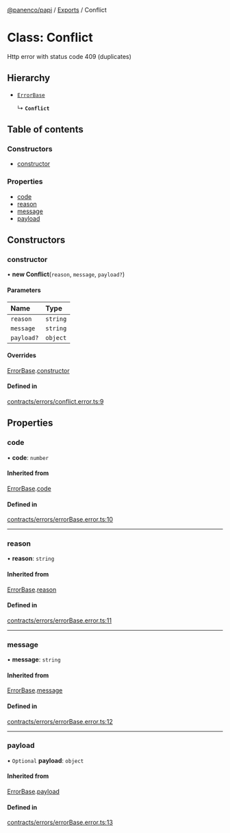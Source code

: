 [@panenco/papi](../README.md) / [Exports](../modules.md) / Conflict

# Class: Conflict

Http error with status code 409 (duplicates)

## Hierarchy

- [`ErrorBase`](ErrorBase.md)

  ↳ **`Conflict`**

## Table of contents

### Constructors

- [constructor](Conflict.md#constructor)

### Properties

- [code](Conflict.md#code)
- [reason](Conflict.md#reason)
- [message](Conflict.md#message)
- [payload](Conflict.md#payload)

## Constructors

### constructor

• **new Conflict**(`reason`, `message`, `payload?`)

#### Parameters

| Name | Type |
| :------ | :------ |
| `reason` | `string` |
| `message` | `string` |
| `payload?` | `object` |

#### Overrides

[ErrorBase](ErrorBase.md).[constructor](ErrorBase.md#constructor)

#### Defined in

[contracts/errors/conflict.error.ts:9](https://github.com/Panenco/papi/blob/fde2f7d/src/contracts/errors/conflict.error.ts#L9)

## Properties

### code

• **code**: `number`

#### Inherited from

[ErrorBase](ErrorBase.md).[code](ErrorBase.md#code)

#### Defined in

[contracts/errors/errorBase.error.ts:10](https://github.com/Panenco/papi/blob/fde2f7d/src/contracts/errors/errorBase.error.ts#L10)

___

### reason

• **reason**: `string`

#### Inherited from

[ErrorBase](ErrorBase.md).[reason](ErrorBase.md#reason)

#### Defined in

[contracts/errors/errorBase.error.ts:11](https://github.com/Panenco/papi/blob/fde2f7d/src/contracts/errors/errorBase.error.ts#L11)

___

### message

• **message**: `string`

#### Inherited from

[ErrorBase](ErrorBase.md).[message](ErrorBase.md#message)

#### Defined in

[contracts/errors/errorBase.error.ts:12](https://github.com/Panenco/papi/blob/fde2f7d/src/contracts/errors/errorBase.error.ts#L12)

___

### payload

• `Optional` **payload**: `object`

#### Inherited from

[ErrorBase](ErrorBase.md).[payload](ErrorBase.md#payload)

#### Defined in

[contracts/errors/errorBase.error.ts:13](https://github.com/Panenco/papi/blob/fde2f7d/src/contracts/errors/errorBase.error.ts#L13)
